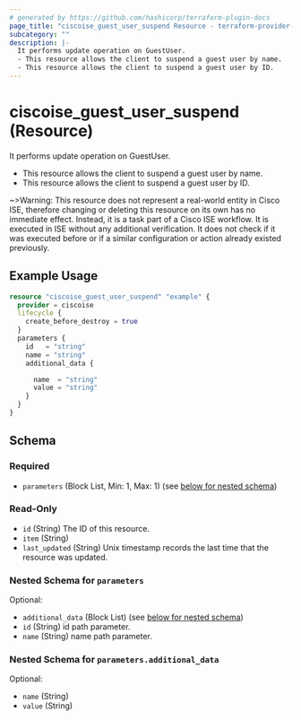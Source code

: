 ```yaml
---
# generated by https://github.com/hashicorp/terraform-plugin-docs
page_title: "ciscoise_guest_user_suspend Resource - terraform-provider-ciscoise"
subcategory: ""
description: |-
  It performs update operation on GuestUser.
  - This resource allows the client to suspend a guest user by name.
  - This resource allows the client to suspend a guest user by ID.
---
```


# ciscoise_guest_user_suspend (Resource)

It performs update operation on GuestUser.
- This resource allows the client to suspend a guest user by name.
- This resource allows the client to suspend a guest user by ID.


~>Warning: This resource does not represent a real-world entity in Cisco ISE, therefore changing or deleting this resource on its own has no immediate effect. Instead, it is a task part of a Cisco ISE workflow. It is executed in ISE without any additional verification. It does not check if it was executed before or if a similar configuration or action already existed previously.

## Example Usage

```terraform
resource "ciscoise_guest_user_suspend" "example" {
  provider = ciscoise
  lifecycle {
    create_before_destroy = true
  }
  parameters {
    id   = "string"
    name = "string"
    additional_data {

      name  = "string"
      value = "string"
    }
  }
}
```

<!-- schema generated by tfplugindocs -->
## Schema

### Required

- `parameters` (Block List, Min: 1, Max: 1) (see [below for nested schema](#nestedblock--parameters))

### Read-Only

- `id` (String) The ID of this resource.
- `item` (String)
- `last_updated` (String) Unix timestamp records the last time that the resource was updated.

<a id="nestedblock--parameters"></a>
### Nested Schema for `parameters`

Optional:

- `additional_data` (Block List) (see [below for nested schema](#nestedblock--parameters--additional_data))
- `id` (String) id path parameter.
- `name` (String) name path parameter.

<a id="nestedblock--parameters--additional_data"></a>
### Nested Schema for `parameters.additional_data`

Optional:

- `name` (String)
- `value` (String)


